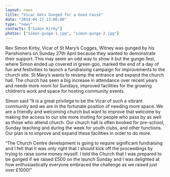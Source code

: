 ```yaml
---
layout: news
title: "Vicar Gets Gunged for a Good Cause"
date: "2014-04-27 13:00:00"
type: "news"
contacts: ["Simon Kirby"]
photos: ["simon-gunge-1.jpg", "simon-gunge-2.jpg"]
---
```


Rev Simon Kirby, Vicar of St Mary’s Cogges, Witney was gunged by his Parishioners on Sunday 27th April because they wanted to demonstrate their support.  This may seem an odd way to show it but the gunge-fest, where Simon ended up covered in green goo, marked the end of a day of fun and festivities to launch a fundraising campaign for improvements to the church site.  St Mary’s wants to revamp the entrance and expand the church hall.  The church has seen a big increase in attendance over recent years and needs more room for Sundays, improved facilities for the growing children’s work and space for hosting community events.

Simon said “It is a great privilege to be the Vicar of such a vibrant community and we are in the fortunate position of needing more space. We are a friendly and welcoming church but want to improve that welcome by making the access to our site more inviting for people who pass by as well as those who attend church. Our church hall is often booked for pre-school, Sunday teaching and during the week for youth clubs, and other functions.  Our plan is to improve and expand these facilities in order to do more.

“The Church Centre development is going to require significant fundraising and I felt that it was only right that I should kick off the proceedings by trying to raise some money myself. I told the Church that I was prepared to be gunged if we raised £500 on the launch Sunday and I was delighted at how enthusiastically everyone embraced the challenge as we raised just over £1000!”

